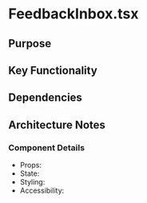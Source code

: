 # FeedbackInbox.tsx

## Purpose

## Key Functionality

## Dependencies

## Architecture Notes

### Component Details
- Props: 
- State: 
- Styling: 
- Accessibility: 
